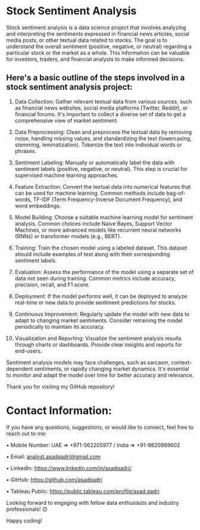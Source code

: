 # Stock Sentiment Analysis
Stock sentiment analysis is a data science project that involves analyzing and interpreting the sentiments expressed in financial news articles, social media posts, or other textual data related to stocks. The goal is to understand the overall sentiment (positive, negative, or neutral) regarding a particular stock or the market as a whole. This information can be valuable for investors, traders, and financial analysts to make informed decisions.

## Here's a basic outline of the steps involved in a stock sentiment analysis project:

1. Data Collection:
Gather relevant textual data from various sources, such as financial news websites, social media platforms (Twitter, Reddit), or financial forums.
It's important to collect a diverse set of data to get a comprehensive view of market sentiment.

2. Data Preprocessing:
Clean and preprocess the textual data by removing noise, handling missing values, and standardizing the text (lowercasing, stemming, lemmatization).
Tokenize the text into individual words or phrases.

3. Sentiment Labeling:
Manually or automatically label the data with sentiment labels (positive, negative, or neutral). This step is crucial for supervised machine learning approaches.

4. Feature Extraction:
Convert the textual data into numerical features that can be used for machine learning. Common methods include bag-of-words, TF-IDF (Term Frequency-Inverse Document Frequency), and word embeddings.

5. Model Building:
Choose a suitable machine learning model for sentiment analysis. Common choices include Naive Bayes, Support Vector Machines, or more advanced models like recurrent neural networks (RNNs) or transformer models (e.g., BERT).

6. Training:
Train the chosen model using a labeled dataset. This dataset should include examples of text along with their corresponding sentiment labels.

7. Evaluation:
Assess the performance of the model using a separate set of data not seen during training. Common metrics include accuracy, precision, recall, and F1 score.

8. Deployment:
If the model performs well, it can be deployed to analyze real-time or new data to provide sentiment predictions for stocks.

9. Continuous Improvement:
Regularly update the model with new data to adapt to changing market sentiments. Consider retraining the model periodically to maintain its accuracy.

10. Visualization and Reporting:
Visualize the sentiment analysis results through charts or dashboards. Provide clear insights and reports for end-users.

Sentiment analysis models may face challenges, such as sarcasm, context-dependent sentiments, or rapidly changing market dynamics. It's essential to monitor and adapt the model over time for better accuracy and relevance.

Thank you for visiting my GitHub repository!

# Contact Information:

If you have any questions, suggestions, or would like to connect, feel free to reach out to me:

• Mobile Number: UAE => +971-562205977 / India => +91-9820989602

• Email: analyst.asadqadri@gmail.com

• LinkedIn: https://www.linkedin.com/in/asadqadri/

• GitHub: https://github.com/asadqadri

• Tableau Public: https://public.tableau.com/profile/asad.qadri

Looking forward to engaging with fellow data enthusiasts and industry professionals! 😊

Happy coding!

